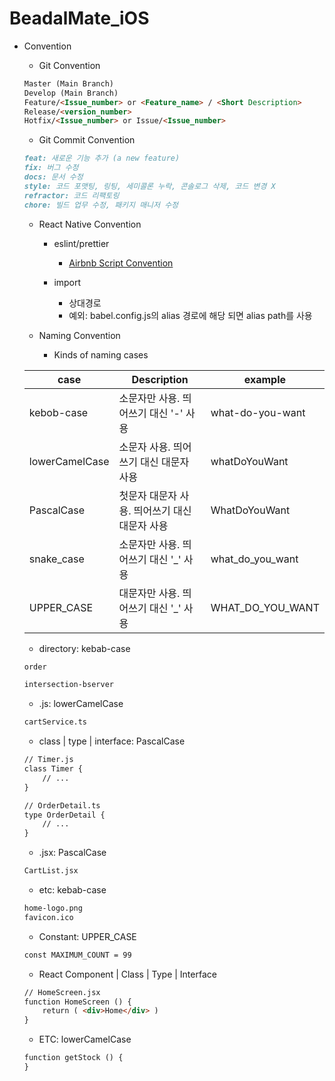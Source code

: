 # BeadalMate_iOS

- Convention
    - Git Convention
    
    ```markdown
    Master (Main Branch)
    Develop (Main Branch)
    Feature/<Issue_number> or <Feature_name> / <Short Description>
    Release/<version_number>
    Hotfix/<Issue_number> or Issue/<Issue_number>
    ```
    
    - Git Commit Convention
    
    ```markdown
    feat: 새로운 기능 추가 (a new feature)
    fix: 버그 수정
    docs: 문서 수정
    style: 코드 포맷팅, 링팅, 세미콜론 누락, 콘솔로그 삭제, 코드 변경 X
    refractor: 코드 리팩토링
    chore: 빌드 업무 수정, 패키지 매니저 수정
    ```
    
    - React Native Convention
    
      - eslint/prettier
        - [Airbnb Script Convention](https://github.com/airbnb/javascript)
    
      - import
        - 상대경로
        - 예외: babel.config.js의 alias 경로에 해당 되면 alias path를 사용
    
    - Naming Convention
        - Kinds of naming cases
    
    | case | Description | example |
    | --- | --- | --- |
    | kebob-case | 소문자만 사용. 띄어쓰기 대신 '-' 사용 | what-do-you-want |
    | lowerCamelCase | 소문자 사용. 띄어쓰기 대신 대문자 사용 | whatDoYouWant |
    | PascalCase | 첫문자 대문자 사용. 띄어쓰기 대신 대문자 사용 | WhatDoYouWant |
    | snake_case | 소문자만 사용. 띄어쓰기 대신 '_' 사용 | what_do_you_want |
    | UPPER_CASE | 대문자만 사용. 띄어쓰기 대신 '_' 사용 | WHAT_DO_YOU_WANT |
    - directory: kebab-case
    
    ```markdown
    order
    
    intersection-bserver
    ```
    
    - .js: lowerCamelCase
    
    ```markdown
    cartService.ts
    ```
    
    - class | type | interface: PascalCase
    
    ```markdown
    // Timer.js 
    class Timer { 
    	// ... 
    }
    ```
    
    ```markdown
    // OrderDetail.ts 
    type OrderDetail { 
    	// ... 
    }
    ```
    
    - .jsx: PascalCase
    
    ```markdown
    CartList.jsx
    ```
    
    - etc: kebab-case
    
    ```markdown
    home-logo.png
    favicon.ico
    ```
    
    - Constant: UPPER_CASE
    
    ```markdown
    const MAXIMUM_COUNT = 99
    ```
    
    - React Component | Class | Type | Interface
    
    ```markdown
    // HomeScreen.jsx 
    function HomeScreen () { 
    	return ( <div>Home</div> ) 
    }
    ```
    
    - ETC: lowerCamelCase
    
    ```markdown
    function getStock () {
    }
    ```
